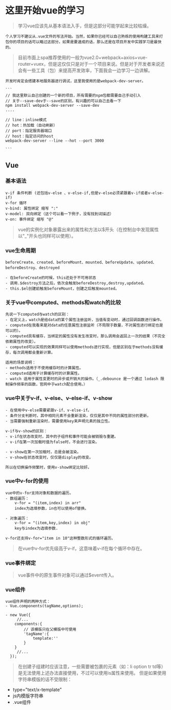 # 这里开始vue的学习

>学习vue应该先从基本语法入手，但是这部分可能学起来比较枯燥。

    个人学习不建议从.vue文件的写法开始。当然，如果你已经可以自己熟练的使用构建工具来打包你的项目的话可以略过这部分。如果是要速成的话，那么还是在项目开发中实践学习是最快的。

>目前市面上spa推荐使用的一般为vue2.0+webpack+axios+vue-router+vuex，但是这仅仅只是对于一个项目来说。但是对于开发者来说还会有一些工具（包）来提高开发效率，下面我会一边学习一边讲解。
    
    开发时肯定会搭建本地服务器进行调试，这里我使用的是webpack-dev-server。

    ```
    // 我这里默认自己创建的一个新的项目，所有需要的npm包都需要自己手动引入
    // 关于--save-dev于--save的区别，有兴趣的可以自己去看一下
    npm install webpack-dev-server --save-dev
    ....

    // line：inline模式
    // hot：热加载（自动刷新）
    // port：指定服务器端口
    // host：指定访问的host
    webpack-dev-server --line --hot --port 3000

    ```
    
## Vue

### 基本语法

    v-if 条件判断 (还包括v-else 、v-else-if,但是v-else必须紧跟着v-if或者v-else-if)
    v-for 循环
    v-bind: 属性绑定 缩写 ":"
    v-model: 双向绑定（这个可以看一下例子，没有找到词描述）
    v-on: 事件绑定 缩写 "@"

>vue的实例化对象暴露出来的属性和方法以$开头（在控制台中发现属性以"_"开头也同样可以使用）。

### vue生命周期

    beforeCreate、created、beforeMount、mounted、beforeUpdate、updated、beforeDestroy、destroyed

    - 在beforeCreate的时候，this还处于不可用状态
    - 调用.$destroy方法之后，依次会触发beforeDestroy,destroy,updated。
    - this.$el创建前触发beforeMount，创建之后触发mounted。

### 关于vue中computed、methods和watch的比较

    先说一下computed与watch的区别：
    - 在定义上，watch是给data的某个属性注册监听，当值有变动时，通过回调函数进行操作。
    - computed在我看来是对data的任意属性注册监听（不局限于数量，不对属性进行绑定也是可以的）。
    - computed具有缓存，当绑定的属性没有发生改变时，那么调用会返回上一次的结果（不完全依赖属性的改变）。
    - computed可以实现的效果同样可以使用methods进行实现，但是区别在于methods没有缓存，每次调用都会重新计算。

    适用的场景说明：
    - methods适用于不使用缓存时的计算属性。
    - computed适用于计算缓存时的计算属性。
    - watch 适用于属性变更时的异步或开销大的操作。（_.debounce 是一个通过 lodash 限制操作频率的函数，官网中于watch配合使用。）

### vue中关于v-if、v-else、v-else-if、v-show

    - 在使用中v-else需要紧跟v-if、v-else-if。
    - 条件分支判断时，其中相同元素不会重新渲染，仅仅是其中不同的属性部分的更新。
    - 当需要强制重新渲染时，需要使用key来声明元素的独立性。

    v-if与v-show的区别：
    - v-if在状态改变时，其中的子组件和事件可能会被销毁与重建。
    - v-if在第一次加载时值为false时，不会进行渲染。

    - v-show在第一次加载时，总是会被渲染。
    - v-show在状态改变时，仅仅是display的改变。

    所以在切换操作频繁时，使用v-show绑定比较好。

### vue中v-for的使用

    vue中的v-for支持对象和数据的遍历。
    - 数组遍历：
        v-for = "(item,index) in arr"
        index为选填参数，in也可以使用of替换。

    - 对象遍历：
        v-for = "(item,key,index) in obj"
        key与index为选填参数.

    v-for还支持v-for="item in 10"这种整数形式的循环遍历。

>在vue中v-for优先级高于v-if，这意味着v-if在每个循环中存在。

### vue事件绑定

>vue事件中的原生事件对象可以通过$event传入。

### vue组件

    vue组件声明的两种方式：
    - Vue.components(tagName,options);

    - new Vue({
         //...
        components:{
            // 该模版只在父模版中可使用
            'tagName':{
                template:''
            }
        }
         //...        
      });

>在创建子组建时应该注意，一些需要被包裹的元素（如：li option tr td等）是无法使用上述办法直接使用，不过可以使用is属性来使用。
 但是如果使用字符串模版的话不受限制：
 - type="text/x-template"
 - js内模版字符串
 - .vue组件

